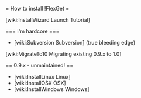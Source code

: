 = How to install !FlexGet =

[wiki:InstallWizard Launch Tutorial]

=== I'm hardcore ===

 * [wiki:Subversion Subversion] (true bleeding edge)

[wiki:MigrateTo10 Migrating existing 0.9.x to 1.0]

== 0.9.x - unmaintained! ==

 * [wiki:InstallLinux Linux]
 * [wiki:InstallOSX OSX]
 * [wiki:InstallWindows Windows]
